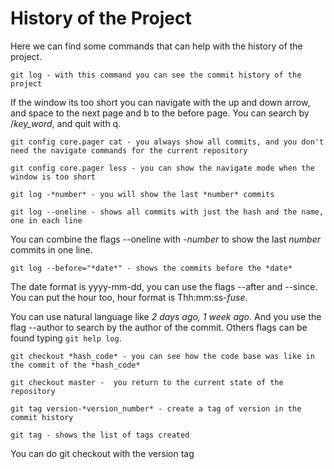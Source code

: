 # History of the Project

Here we can find some commands that can help with the history of the project.

`git log - with this command you can see the commit history of the project`

If the window its too short you can navigate with the up and down arrow, and space to the next page and b to the before page. You can search by /*key_word*, and quit with q.

`git config core.pager cat - you always show all commits, and you don't need the navigate commands for the current repository`

`git config core.pager less - you can show the navigate mode when the window is too short`

`git log -*number* - you will show the last *number* commits`

`git log --oneline - shows all commits with just the hash and the name, one in each line`

You can combine the flags --oneline with -*number* to show the last *number* commits in one line.

`git log --before="*date*" - shows the commits before the *date*`

The date format is yyyy-mm-dd, you can use the flags --after and --since. You can put the hour too, hour format is Thh:mm:ss-*fuse*.

You can use natural language like *2 days ago,* *1 week ago*. And you use the flag --author to search by the author of the commit.
Others flags can be found typing `git help log`.

`git checkout *hash_code* - you can see how the code base was like in the commit of the *hash_code*`

`git checkout master -  you return to the current state of the repository`

`git tag version-*version_number* - create a tag of version in the commit history`

`git tag - shows the list of tags created`

You can do git checkout with the version tag 
